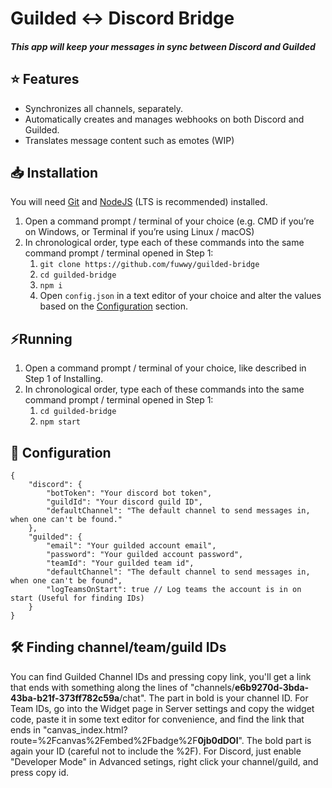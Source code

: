 # Guilded <-> Discord Bridge
##### This app will keep your messages in sync between Discord and Guilded

## ⭐ Features
+ Synchronizes all channels, separately.
+ Automatically creates and manages webhooks on both Discord and Guilded.
+ Translates message content such as emotes (WIP)

## 📥 Installation
You will need [Git](https://git-scm.com/downloads) and [NodeJS](https://nodejs.org) (LTS is recommended) installed.
1. Open a command prompt / terminal of your choice (e.g. CMD if you’re on Windows, or Terminal if you’re using Linux / macOS) 
2. In chronological order, type each of these commands into the same command prompt / terminal opened in Step 1:
   1. `git clone https://github.com/fuwwy/guilded-bridge`
   2. `cd guilded-bridge`
   3. `npm i`
   4. Open `config.json` in a text editor of your choice and alter the values based on the [Configuration](https://github.com/fuwwy/guilded-bridge#-Configuration) section.
 
## ⚡Running
1. Open a command prompt / terminal of your choice, like described in Step 1 of Installing.
2. In chronological order, type each of these commands into the same command prompt / terminal opened in Step 1:
   1. `cd guilded-bridge`
   2. `npm start`

## 📝 Configuration
```
{
    "discord": {
        "botToken": "Your discord bot token",
        "guildId": "Your discord guild ID",
        "defaultChannel": "The default channel to send messages in, when one can't be found."
    },
    "guilded": {
        "email": "Your guilded account email",
        "password": "Your guilded account password",
        "teamId": "Your guilded team id",
        "defaultChannel": "The default channel to send messages in, when one can't be found",
        "logTeamsOnStart": true // Log teams the account is in on start (Useful for finding IDs)
    }
}
```

## 🛠️️ Finding channel/team/guild IDs
You can find Guilded Channel IDs and pressing copy link, you'll get a link that ends with something along the lines of "channels/**e6b9270d-3bda-43ba-b21f-373ff782c59a**/chat". The part in bold is your channel ID.
For Team IDs, go into the Widget page in Server settings and copy the widget code, paste it in some text editor for convenience, and find the link that ends in "canvas_index.html?route=%2Fcanvas%2Fembed%2Fbadge%2F**0jb0dDOl**". The bold part is again your ID (careful not to include the %2F).
For Discord, just enable "Developer Mode" in Advanced setings, right click your channel/guild, and press copy id.